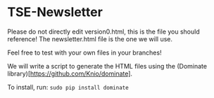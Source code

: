 # TSE-Newsletter

Please do not directly edit version0.html, this is the file you should reference! The newsletter.html file is the one we will use.

Feel free to test with your own files in your branches!

We will write a script to generate the HTML files using the (Dominate library)[https://github.com/Knio/dominate].

To install, run: `sudo pip install dominate`

